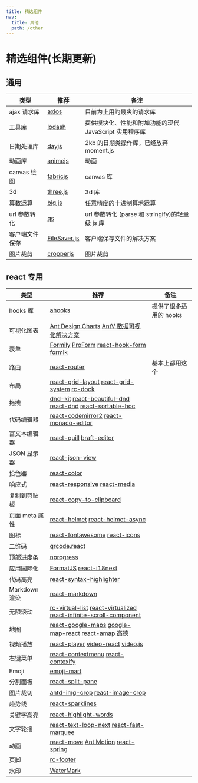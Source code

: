 ```yaml
---
title: 精选组件
nav:
  title: 其他
  path: /other
---
```


# 精选组件(长期更新)

## 通用

| 类型           | 推荐                                                     | 备注                                                   |
| -------------- | -------------------------------------------------------- | ------------------------------------------------------ |
| ajax 请求库    | [axios](https://github.com/axios/axios)                  | 目前为止用的最爽的请求库                               |
| 工具库         | [lodash](https://github.com/lodash/lodash)               | 提供模块化、性能和附加功能的现代 JavaScript 实用程序库 |
| 日期处理库     | [dayjs](https://github.com/iamkun/dayjs)                 | 2kb 的日期类操作库，已经放弃 moment.js                 |
| 动画库         | [animejs](https://github.com/juliangarnier/anime/)       | 动画                                                   |
| canvas 绘图    | [fabricjs](https://github.com/fabricjs/fabric.js)        | canvas 库                                              |
| 3d             | [three.js](https://github.com/mrdoob/three.js/)          | 3d 库                                                  |
| 算数运算       | [big.js ](https://github.com/MikeMcl/big.js/)            | 任意精度的十进制算术运算                               |
| url 参数转化   | [qs ](https://github.com/ljharb/qs)                      | url 参数转化 (parse 和 stringify)的轻量级 js 库        |
| 客户端文件保存 | [FileSaver.js ](https://github.com/eligrey/FileSaver.js) | 客户端保存文件的解决方案                               |
| 图片裁剪       | [cropperjs](https://github.com/fengyuanchen/cropperjs)   | 图片裁剪                                               |

## react 专用

| 类型           | 推荐                                                                                                                                                                                                                                             | 备注                   |
| -------------- | ------------------------------------------------------------------------------------------------------------------------------------------------------------------------------------------------------------------------------------------------ | ---------------------- |
| hooks 库       | [ahooks](https://github.com/alibaba/hooks)                                                                                                                                                                                                       | 提供了很多适用的 hooks |
| 可视化图表     | [Ant Design Charts](https://charts.ant.design/zh-CN/) [AntV 数据可视化解决方案](https://antv.vision/zh)                                                                                                                                          |                        |
| 表单           | [Formily](https://github.com/alibaba/formily) [ProForm](https://procomponents.ant.design/components/form) [react-hook-form](https://github.com/react-hook-form/react-hook-form) [formik](https://github.com/formium/formik)                      |                        |
| 路由           | [react-router](https://github.com/ReactTraining/react-router)                                                                                                                                                                                    | 基本上都用这个         |
| 布局           | [react-grid-layout](https://github.com/react-grid-layout/react-grid-layout) [react-grid-system](https://github.com/sealninja/react-grid-system) [rc-dock](https://github.com/ticlo/rc-dock)                                                      |                        |
| 拖拽           | [dnd-kit](https://github.com/clauderic/dnd-kit) [react-beautiful-dnd](https://github.com/atlassian/react-beautiful-dnd/) [react-dnd](https://github.com/gaearon/react-dnd) [react-sortable-hoc](https://github.com/clauderic/react-sortable-hoc) |                        |
| 代码编辑器     | [react-codemirror2](https://github.com/scniro/react-codemirror2) [react-monaco-editor](https://github.com/superRaytin/react-monaco-editor)                                                                                                       |                        |
| 富文本编辑器   | [react-quill](https://github.com/zenoamaro/react-quill) [braft-editor](https://github.com/margox/braft-editor)                                                                                                                                   |                        |
| JSON 显示器    | [react-json-view](https://github.com/mac-s-g/react-json-view)                                                                                                                                                                                    |                        |
| 拾色器         | [react-color](http://casesandberg.github.io/react-color/)                                                                                                                                                                                        |                        |
| 响应式         | [react-responsive](https://github.com/contra/react-responsive) [react-media](https://github.com/ReactTraining/react-media)                                                                                                                       |                        |
| 复制到剪贴板   | [react-copy-to-clipboard](https://github.com/nkbt/react-copy-to-clipboard)                                                                                                                                                                       |                        |
| 页面 meta 属性 | [react-helmet](https://github.com/nfl/react-helmet) [react-helmet-async](https://github.com/staylor/react-helmet-async)                                                                                                                          |                        |
| 图标           | [react-fontawesome](https://github.com/FortAwesome/react-fontawesome) [react-icons](https://github.com/gorangajic/react-icons)                                                                                                                   |                        |
| 二维码         | [qrcode.react](https://github.com/zpao/qrcode.react)                                                                                                                                                                                             |                        |
| 顶部进度条     | [nprogress](https://github.com/rstacruz/nprogress)                                                                                                                                                                                               |                        |
| 应用国际化     | [FormatJS](https://github.com/formatjs/formatjs) [react-i18next](https://react.i18next.com)                                                                                                                                                      |                        |
| 代码高亮       | [react-syntax-highlighter](https://github.com/conorhastings/react-syntax-highlighter)                                                                                                                                                            |                        |
| Markdown 渲染  | [react-markdown](https://remarkjs.github.io/react-markdown/)                                                                                                                                                                                     |                        |
| 无限滚动       | [rc-virtual-list](https://github.com/react-component/virtual-list/) [react-virtualized](https://github.com/bvaughn/react-virtualized) [react-infinite-scroll-component](https://github.com/ankeetmaini/react-infinite-scroll-component)          |                        |
| 地图           | [react-google-maps](https://github.com/tomchentw/react-google-maps) [google-map-react](https://github.com/istarkov/google-map-react) [react-amap 高德](https://github.com/ElemeFE/react-amap)                                                    |                        |
| 视频播放       | [react-player](https://github.com/CookPete/react-player) [video-react](https://github.com/video-react/video-react) [video.js](http://docs.videojs.com/tutorial-react.html)                                                                       |                        |
| 右键菜单       | [react-contextmenu](https://github.com/vkbansal/react-contextmenu/) [react-contexify](https://github.com/fkhadra/react-contexify)                                                                                                                |                        |
| Emoji          | [emoji-mart](https://github.com/missive/emoji-mart)                                                                                                                                                                                              |                        |
| 分割面板       | [react-split-pane](https://github.com/tomkp/react-split-pane)                                                                                                                                                                                    |                        |
| 图片裁切       | [antd-img-crop](https://github.com/nanxiaobei/antd-img-crop) [react-image-crop](https://github.com/DominicTobias/react-image-crop)                                                                                                               |                        |
| 趋势线         | [react-sparklines](https://github.com/borisyankov/react-sparklines)                                                                                                                                                                              |                        |
| 关键字高亮     | [react-highlight-words](https://github.com/bvaughn/react-highlight-words)                                                                                                                                                                        |                        |
| 文字轮播       | [react-text-loop-next](https://github.com/samarmohan/react-text-loop-next) [react-fast-marquee](https://github.com/justin-chu/react-fast-marquee)                                                                                                |                        |
| 动画           | [react-move](https://github.com/react-tools/react-move) [Ant Motion](https://motion.ant.design/components/tween-one) [react-spring](https://www.react-spring.io)                                                                                 |                        |
| 页脚           | [rc-footer](https://github.com/react-component/footer)                                                                                                                                                                                           |                        |
| 水印           | [WaterMark](https://procomponents.ant.design/components/water-mark)                                                                                                                                                                              |                        |
